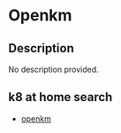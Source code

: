 # Openkm

## Description

No description provided.

## k8 at home search

- [openkm](https://nanne.dev/k8s-at-home-search/#/openkm)
